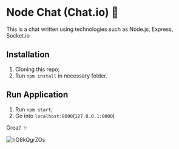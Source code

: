 # Node Chat (Chat.io) :e-mail:

This is a chat written using technologies such as Node.js, Express, Socket.io

## Installation
1. Cloning this repo;
2. Run `npm install` in necessary folder.

## Run Application
1. Run `npm start`;
2. Go into `localhost:8000`(`127.0.0.1:8000`)

Great! :sparkles:

![hO8kQgrZOs](https://user-images.githubusercontent.com/37180024/64371190-a78fd000-d028-11e9-8786-467f5bc42375.gif)
